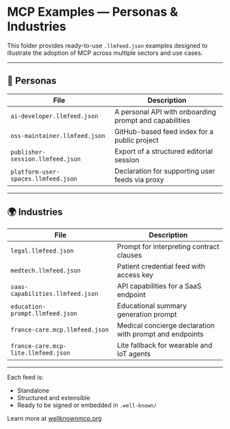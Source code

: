 # MCP Examples — Personas & Industries

This folder provides ready-to-use `.llmfeed.json` examples designed to illustrate the adoption of MCP across multiple sectors and use cases.

---

## 🧠 Personas

| File                               | Description |
|------------------------------------|-------------|
| `ai-developer.llmfeed.json`        | A personal API with onboarding prompt and capabilities |
| `oss-maintainer.llmfeed.json`      | GitHub-based feed index for a public project |
| `publisher-session.llmfeed.json`   | Export of a structured editorial session |
| `platform-user-spaces.llmfeed.json`| Declaration for supporting user feeds via proxy |

---

## 🌍 Industries

| File                                 | Description |
|--------------------------------------|-------------|
| `legal.llmfeed.json`                 | Prompt for interpreting contract clauses |
| `medtech.llmfeed.json`               | Patient credential feed with access key |
| `saas-capabilities.llmfeed.json`     | API capabilities for a SaaS endpoint |
| `education-prompt.llmfeed.json`      | Educational summary generation prompt |
| `france-care.mcp.llmfeed.json`       | Medical concierge declaration with prompt and endpoints |
| `france-care.mcp-lite.llmfeed.json`  | Lite fallback for wearable and IoT agents |

---

Each feed is:

- Standalone
- Structured and extensible
- Ready to be signed or embedded in `.well-known/`

Learn more at [wellknownmcp.org](https://wellknownmcp.org)
